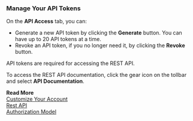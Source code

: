 ### Manage Your API Tokens

On the **API Access** tab, you can:

* Generate a new API token by clicking the **Generate** button.
  You can have up to 20 API tokens at a time.
* Revoke an API token, if you no longer need it, by clicking the **Revoke** button. 

API tokens are required for accessing the REST API. 
 
To access the REST API documentation, click the gear icon on the tollbar and select **API Documentation**.

**Read More**<br/>
[Customize Your Account](https://docs.wavefront.com/users_account_managing.html)<br/>
[Rest API](https://docs.wavefront.com/wavefront_api.html)<br/>
[Authorization Model](https://docs.wavefront.com/authorization.html)
